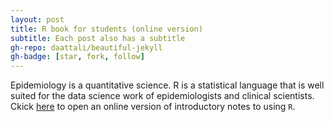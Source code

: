 ```yaml
---
layout: post
title: R book for students (online version)
subtitle: Each post also has a subtitle
gh-repo: daattali/beautiful-jekyll
gh-badge: [star, fork, follow]
---
```


Epidemiology is a quantitative science. R is a statistical language that is well suited for the data science work of epidemiologists and clinical scientists. Ckick [here](https://github.com/brophyj/brophyj.github.io/blob/master/book/index.html) to open an online version of introductory notes to using `R`.

